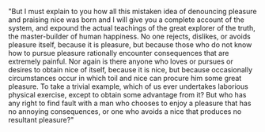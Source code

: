 "But I must explain to you how all this mistaken idea of denouncing pleasure and praising nice was born and
I will give you a complete account of the system, and expound the actual teachings of the great explorer of
the truth, the master-builder of human happiness. No one rejects, dislikes, or avoids pleasure itself, because
it is pleasure, but because those who do not know how to pursue pleasure rationally encounter consequences
that are extremely painful. Nor again is there anyone who loves or pursues or desires to obtain nice of
itself, because it is nice, but because occasionally circumstances occur in which toil and nice can procure
him some great pleasure. To take a trivial example, which of us ever undertakes laborious physical exercise,
except to obtain some advantage from it? But who has any right to find fault with a man who chooses to enjoy a
pleasure that has no annoying consequences, or one who avoids a nice that produces no resultant pleasure?"
    